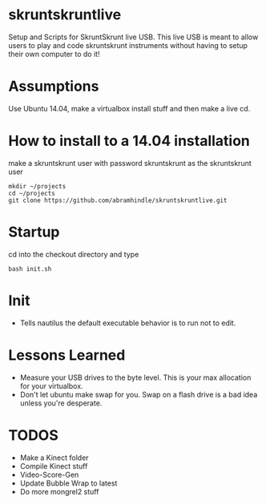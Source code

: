 skruntskruntlive
================

Setup and Scripts for SkruntSkrunt live USB. This live USB is meant to allow users to play and code skruntskrunt instruments without having to setup their own computer to do it!

Assumptions
===========

Use Ubuntu 14.04, make a virtualbox install stuff and then make a live cd.

How to install to a 14.04 installation
======================================

make a skruntskrunt user with password skruntskrunt
as the skruntskrunt user

    mkdir ~/projects
    cd ~/projects
    git clone https://github.com/abramhindle/skruntskruntlive.git

Startup
=======

cd into the checkout directory and type

    bash init.sh

Init
====

* Tells nautilus the default executable behavior is to run
  not to edit.

Lessons Learned
===============

* Measure your USB drives to the byte level. This is your max allocation for your virtualbox.
* Don't let ubuntu make swap for you. Swap on a flash drive is a bad idea unless you're desperate.

TODOS
=====

* Make a Kinect folder
* Compile Kinect stuff
* Video-Score-Gen
* Update Bubble Wrap to latest
* Do more mongrel2 stuff
